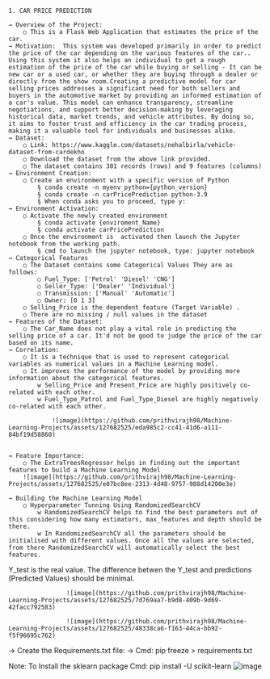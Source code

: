 	1. CAR PRICE PREDICTION

	→ Overview of the Project: 
		○ This is a Flask Web Application that estimates the price of the car. 
	→ Motivation:  This system was developed primarily in order to predict the price of the car depending on the various features of the car.. Using this system it also helps an individual to get a rough estimation of the price of the car while buying or selling - It can be new car or a used car, or whether they are buying through a dealer or directly from the show room.Creating a predictive model for car selling prices addresses a significant need for both sellers and buyers in the automotive market by providing an informed estimation of a car's value. This model can enhance transparency, streamline negotiations, and support better decision-making by leveraging historical data, market trends, and vehicle attributes. By doing so, it aims to foster trust and efficiency in the car trading process, making it a valuable tool for individuals and businesses alike.
	→ Dataset: 
		○ Link: https://www.kaggle.com/datasets/nehalbirla/vehicle-dataset-from-cardekho
		○ Download the dataset from the above link provided.
		○ The dataset contains 301 records (rows) and 9 features (columns)
	→ Environment Creation:
		○ Create an environment with a specific version of Python
			§ conda create -n myenv python={python_version}
			§ conda create -n carPricePrediction python-3.9
			§ When conda asks you to proceed, type y:
	→ Environment Activation:
		○ Activate the newly created environment
			§ conda activate {enviroment_Name}
			§ conda activate carPricePrediction
		○ Once the environment is  activated then launch the Jupyter notebook from the working path.
			§ cmd to launch the jupyter notebook, type: jupyter notebook
	→ Categorical Features
		○ The Dataset contains some Categorical Values They are as follows:
			○ Fuel_Type: ['Petrol' 'Diesel' 'CNG']
			○ Seller_Type: ['Dealer' 'Individual']
			○ Transmission: ['Manual' 'Automatic']
			○ Owner: [0 1 3]
		○ Selling_Price is the dependent feature (Target Variable) .
		○ There are no missing / null values in the dataset
	→ Features of the Dataset:
		○ The Car_Name does not play a vital role in predicting the selling price of a car. It'd not be good to judge the price of the car based on its name.
	→ Correlation:
		○ It is a technique that is used to represent categorical variables as numerical values in a Machine Learning model.
		○ It improves the performance of the model by providing more information about the categorical features.
			w Selling_Price and Present_Price are highly positively co-related with each other. 
			w Fuel_Type_Patrol and Fuel_Type_Diesel are highly negatively co-related with each other.

				![image](https://github.com/prithvirajh98/Machine-Learning-Projects/assets/127682525/eda985c2-cc41-41d6-a111-84bf19d58860)

	
	→ Feature Importance:
		○ The ExtraTreesRegressor helps in finding out the important features to build a Machine Learning Model
		![image](https://github.com/prithvirajh98/Machine-Learning-Projects/assets/127682525/e07bc8ee-2313-4d48-9757-988d14200e3e)

	→ Building the Machine Learning Model
		○ Hyperparameter Tunning Using RandomizedSearchCV 
			w RandomizedSearchCV helps to find the best parameters out of this considering how many estimators, max_features and depth should be there.
			w In RandomizedSearchCV all the parameters should be initialised with different values. Once all the values are selected, from there RandomizedSearchCV will automatically select the best features.

Y_test is the real value. The difference betwen the Y_test and predictions (Predicted Values) should be minimal.
	
					![image](https://github.com/prithvirajh98/Machine-Learning-Projects/assets/127682525/7d769aa7-b9d8-409b-9d69-42facc792583)

					![image](https://github.com/prithvirajh98/Machine-Learning-Projects/assets/127682525/48338ca6-f163-44ca-bb92-f5f96695c762)

					
					
→ Create the Requirements.txt file:
	→ Cmd: pip freeze > requirements.txt

Note: To Install the sklearn package
	Cmd: pip install -U scikit-learn
![image](https://github.com/prithvirajh98/Machine-Learning-Projects/assets/127682525/b3693bda-5253-4262-8b9f-f3bb88fba9ab)
